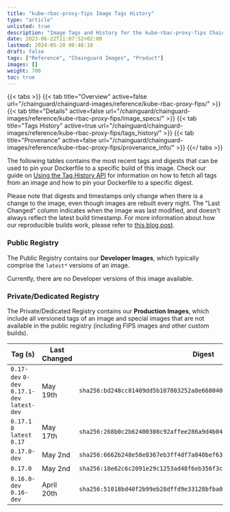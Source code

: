```yaml
---
title: "kube-rbac-proxy-fips Image Tags History"
type: "article"
unlisted: true
description: "Image Tags and History for the kube-rbac-proxy-fips Chainguard Image"
date: 2023-06-22T11:07:52+02:00
lastmod: 2024-05-20 00:48:18
draft: false
tags: ["Reference", "Chainguard Images", "Product"]
images: []
weight: 700
toc: true
---
```


{{< tabs >}}
{{< tab title="Overview" active=false url="/chainguard/chainguard-images/reference/kube-rbac-proxy-fips/" >}}
{{< tab title="Details" active=false url="/chainguard/chainguard-images/reference/kube-rbac-proxy-fips/image_specs/" >}}
{{< tab title="Tags History" active=true url="/chainguard/chainguard-images/reference/kube-rbac-proxy-fips/tags_history/" >}}
{{< tab title="Provenance" active=false url="/chainguard/chainguard-images/reference/kube-rbac-proxy-fips/provenance_info/" >}}
{{</ tabs >}}

The following tables contains the most recent tags and digests that can be used to pin your Dockerfile to a specific build of this image. Check our guide on [Using the Tag History API](/chainguard/chainguard-images/using-the-tag-history-api/) for information on how to fetch all tags from an image and how to pin your Dockerfile to a specific digest.

Please note that digests and timestamps only change when there is a change to the image, even though images are rebuilt every night. The "Last Changed" column indicates when the image was last modified, and doesn't always reflect the latest build timestamp. For more information about how our reproducible builds work, please refer to [this blog post](https://www.chainguard.dev/unchained/reproducing-chainguards-reproducible-image-builds).

### Public Registry
The Public Registry contains our **Developer Images**, which typically comprise the `latest*` versions of an image.

Currently, there are no Developer versions of this image available.

### Private/Dedicated Registry
The Private/Dedicated Registry contains our **Production Images**, which include all versioned tags of an image and special images that are not available in the public registry (including FIPS images and other custom builds).

| Tag (s)                                       | Last Changed | Digest                                                                    |
|-----------------------------------------------|--------------|---------------------------------------------------------------------------|
|  `0.17-dev` `0-dev` `0.17.1-dev` `latest-dev` | May 19th     | `sha256:bd248cc81409dd5b107803252a8e6680406b5a0dccec444ca8d5b20837b42e64` |
|  `0.17.1` `0` `latest` `0.17`                 | May 17th     | `sha256:268b0c2b62400308c92affee286a9d4b04604031d1da7f6c8011d9ce5224d6ac` |
|  `0.17.0-dev`                                 | May 2nd      | `sha256:6662b248e58e8367eb3ff4df7a840bef630d61265ccc3b096382c77a6fd29d97` |
|  `0.17.0`                                     | May 2nd      | `sha256:18e62c6c2091e29c1253ad48f6eb356f3ca3652847e38b72ffe5df40106df80e` |
|  `0.16.0-dev` `0.16-dev`                      | April 20th   | `sha256:51018bd40f2b99eb28dffd9e33128bfba07be25c75eab0d5527abfd46beea1ad` |

